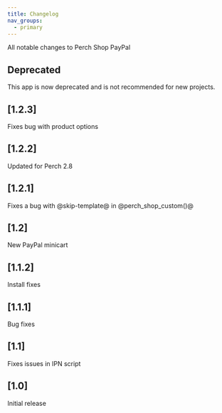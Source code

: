 ```yaml
---
title: Changelog
nav_groups:
  - primary
---
```


All notable changes to Perch Shop PayPal

## Deprecated

This app is now deprecated and is not recommended for new projects.

## [1.2.3]

Fixes bug with product options

## [1.2.2]

Updated for Perch 2.8

## [1.2.1]

Fixes a bug with @skip-template@ in @perch_shop_custom()@

## [1.2]

New PayPal minicart

## [1.1.2]

Install fixes

## [1.1.1]

Bug fixes

## [1.1]

Fixes issues in IPN script

## [1.0]

Initial release
